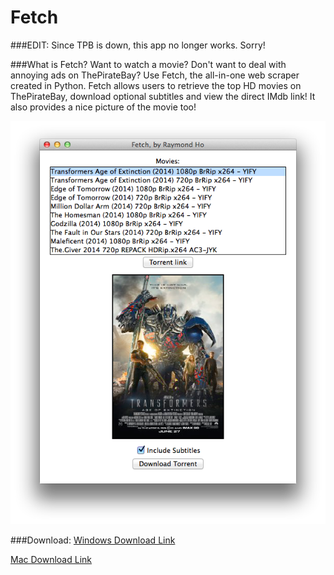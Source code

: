 Fetch
=================

###EDIT: Since TPB is down, this app no longer works. Sorry!

###What is Fetch?
Want to watch a movie? Don't want to deal with annoying ads on ThePirateBay?
Use Fetch, the all-in-one web scraper created in Python. Fetch allows users to retrieve the top HD movies on ThePirateBay, download optional subtitles and view the direct IMdb link! It also provides a nice picture of the movie too!

![Image here.](/src-progress/fetch1.1.png)

###Download:
[Windows Download Link](https://github.com/raymonstah/Fetch/releases/download/1.2/fetch_windows.zip)

[Mac Download Link](https://github.com/raymonstah/Fetch/releases/download/1.2/fetch_mac.zip)
